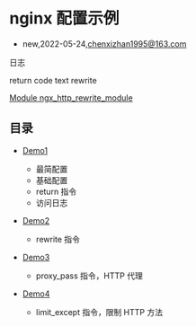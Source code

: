 # nginx 配置示例
- new,2022-05-24,chenxizhan1995@163.com


日志

return code text
rewrite

[Module ngx_http_rewrite_module](https://nginx.org/en/docs/http/ngx_http_rewrite_module.html#return)
## 目录
- [Demo1](demo1/Readme.md)
  - 最简配置
  - 基础配置
  - return 指令
  - 访问日志

- [Demo2](demo2/Readme.md)
  - rewrite 指令

- [Demo3](demo3/Readme.md)
  - proxy_pass 指令，HTTP 代理

- [Demo4](demo4/Readme.md)
  - limit_except 指令，限制 HTTP 方法
